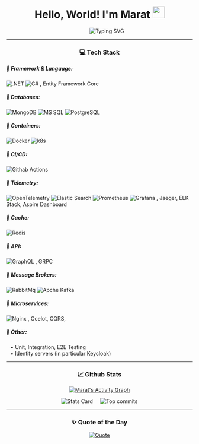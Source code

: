 <div align="center">

  <!-- Заголовок -->
  <h1>Hello, World! I'm Marat 
    <img src="https://github.com/blackcater/blackcater/raw/main/images/Hi.gif" height="32"/>
  </h1>

  <!-- Typing SVG -->
  <p>
    &nbsp;&nbsp;&nbsp;&nbsp;&nbsp;&nbsp;&nbsp;&nbsp;&nbsp;
    <img alt="Typing SVG" src="https://readme-typing-svg.herokuapp.com?color=%23512BD4&lines=Still+a+future+.NET+Developer" />
  </p>

---

### 💻 **Tech Stack**
  
<div align="left">

  <h5>🔹 Framework & Language:</h5>
  <p>
    <img src="https://img.shields.io/badge/.NET-512BD4?style=flat&logo=dotnet&logoColor=white" alt=".NET" />
    <img src="https://img.shields.io/badge/C%23-%23239120.svg?style=flat&logo=c-sharp&logoColor=white" alt="C#" />
    , Entity Framework Core
  </p>

  <h5>🔹 Databases:</h5>
  <p>
    <img src="https://img.shields.io/badge/MongoDB-%234ea94b.svg?style=flat&logo=mongodb&logoColor=white" alt="MongoDB" />
    <img src="https://img.shields.io/badge/Microsoft%20SQL%20Server-CC2927?style=flat&logo=microsoft%20sql%20server&logoColor=white" alt="MS SQL" />
    <img src="https://img.shields.io/badge/Postgres-%23316192.svg?style=flat&logo=postgresql&logoColor=white" alt="PostgreSQL" />
  </p>

  <h5>🔹 Containers:</h5>
  <p>
    <img src="https://img.shields.io/badge/Docker-2496ED?style=flat&logo=docker&logoColor=white" alt="Docker" />
    <img src="https://img.shields.io/badge/kubernetes-%23326ce5.svg?style=flat&logo=kubernetes&logoColor=white" alt="k8s" />
  </p>

  <h5>🔹 CI/CD:</h5>
  <p>
    <img src="https://img.shields.io/badge/github%20actions-%232671E5.svg?style=flat&logo=githubactions&logoColor=white" alt="Githab Actions" />
  </p>

  <h5>🔹 Telemetry:</h5>
  <p>
    <img src="https://img.shields.io/badge/OpenTelemetry-FFFFFF?&style=flat&logo=opentelemetry&logoColor=black" alt="OpenTelemetry" />
    <img src="https://img.shields.io/badge/elasticsearch-%230377CC.svg?style=flat&logo=elasticsearch&logoColor=white" alt="Elastic Search" />
    <img src="https://img.shields.io/badge/Prometheus-E6522C?style=flat&logo=Prometheus&logoColor=white" alt="Prometheus" />
    <img src="https://img.shields.io/badge/grafana-%23F46800.svg?style=flat&logo=grafana&logoColor=white" alt="Grafana" />
    , Jaeger, ELK Stack, Aspire Dashboard
  </p>

  <h5>🔹 Cache:</h5>
  <p>
    <img src="https://img.shields.io/badge/redis-%23DD0031.svg?style=flat&logo=redis&logoColor=white" alt="Redis" />
  </p>

  <h5>🔹 API:</h5>
  <p>
    <img src="https://img.shields.io/badge/-GraphQL-E10098?style=flat&logo=graphql&logoColor=white" alt="GraphQL" />
    , GRPC
  </p>

  <h5>🔹 Message Brokers:</h5>
  <p>
    <img src="https://img.shields.io/badge/Rabbitmq-FF6600?style=flat&logo=rabbitmq&logoColor=white" alt="RabbitMq" />
    <img src="https://img.shields.io/badge/Apache%20Kafka-000?style=flat&logo=apachekafka" alt="Apche Kafka" />
  </p>

  <h5>🔹 Microservices:</h5>
  <p>
    <img src="https://img.shields.io/badge/nginx-%23009639.svg?style=flat&logo=nginx&logoColor=white" alt="Nginx" />
    , Ocelot, CQRS, 
  </p>

  <h5>🔹 Other:</h5>
  <p>
    &nbsp;&nbsp;&nbsp;• Unit, Integration, E2E Testing <br/>
    &nbsp;&nbsp;&nbsp;• Identity servers (in particular Keycloak)
  </p>
</div>


---

### 📈 **Github Stats**

<!-- Activity Graph -->
<p align="center">
  <a href="https://github.com/ashutosh00710/github-readme-activity-graph">
    <img src="https://github-readme-activity-graph.vercel.app/graph?username=dotneteeer&theme=github-compact" alt="Marat's Activity Graph" />
  </a>
</p>

<!-- Stats and Most Used Language -->
<div style="display: flex; justify-content: center; align-items: center; gap: 20px;">
  <img src="https://github-profile-summary-cards.vercel.app/api/cards/stats?username=dotneteeer&theme=solarized_dark" alt="Stats Card" />
  <img src="https://github-profile-summary-cards.vercel.app/api/cards/productive-time?username=dotneteeer&theme=solarized_dark" alt="Top commits" />
</div>

---

### ✨ **Quote of the Day**

<p align="center">
  <a href="https://github.com/piyushsuthar/github-readme-quotes">
    <img src="https://quotes-github-readme.vercel.app/api?type=horizontal&theme=dark" alt="Quote" />
  </a>
</p>

</div>
